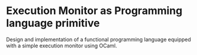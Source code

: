 # Execution Monitor as Programming language primitive #
Design and implementation of a functional programming language equipped with a simple execution monitor using OCaml.
